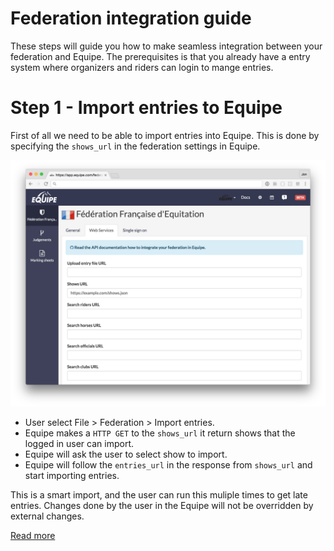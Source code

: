 # Federation integration guide

These steps will guide you how to make seamless integration between your federation and Equipe. The prerequisites is that you already have a entry system where organizers and riders can login to mange entries.

# Step 1 - Import entries to Equipe

First of all we need to be able to import entries into Equipe. This is done by specifying the `shows_url` in the federation settings in Equipe. 

![Image of Federation webservices](images/federation_webservices.png?raw=true)

* User select File > Federation > Import entries.
* Equipe makes a `HTTP GET` to the `shows_url` it return shows that the logged in user can import.
* Equipe will ask the user to select show to import. 
* Equipe will follow the `entries_url` in the response from `shows_url` and start importing entries. 

This is a smart import, and the user can run this muliple times to get late entries. Changes done by the user in the Equipe will not be overridden by external changes.

[Read more](FEDERATION.mdown#shows)
